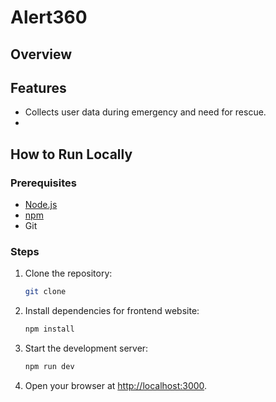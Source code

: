 # Alert360

## Overview

## Features

- Collects user data during emergency and need for rescue.
-

## How to Run Locally

### Prerequisites

- [Node.js](https://www.npmjs.com)
- [npm](https://www.npmjs.com)
- Git

### Steps

1. Clone the repository:
   ```bash
   git clone 
   ```
2. Install dependencies for frontend website:
   ```bash
   npm install
   ```
3. Start the development server:
   ```bash
   npm run dev
   ```
4. Open your browser at [http://localhost:3000](http://localhost:3000).

